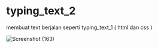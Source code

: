 # typing_text_2
membuat text berjalan seperti typing_text_1 ( html dan css )


![Screenshot (163)](https://user-images.githubusercontent.com/81865062/162379493-9671370c-43f5-4847-9717-9c99775326ea.png)
